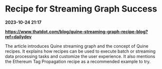 # Recipe for Streaming Graph Success

**2023-10-24 21:17**

**https://www.thatdot.com/blog/quine-streaming-graph-recipe-blog?ref=dailydev**

The article introduces Quine streaming graph and the concept of Quine recipes. It explains how recipes can be used to execute batch or streaming data processing tasks and customize the user experience. It also mentions the Ethereum Tag Propagation recipe as a recommended example to try.